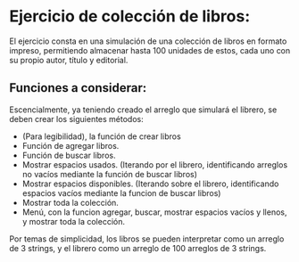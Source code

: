 # Ejercicio de colección de libros: 

El ejercicio consta en una simulación de una colección de libros en formato impreso, permitiendo almacenar hasta 100 unidades de estos, cada uno con su propio autor, título y editorial.

## Funciones a considerar:
Escencialmente, ya teniendo creado el arreglo que simulará el librero, se deben crear los siguientes métodos:
- (Para legibilidad), la función de crear libros
- Función de agregar libros.
- Función de buscar libros. 
- Mostrar espacios usados. (Iterando por el librero, identificando arreglos no vacíos mediante la función de buscar libros)
- Mostrar espacios disponibles. (Iterando sobre el librero, identificando espacios vacíos mediante la funcion de buscar libros)
- Mostrar toda la colección.
- Menú, con la funcion agregar, buscar, mostrar espacios vacíos y llenos, y mostrar toda la colección.

Por temas de simplicidad, los libros se pueden interpretar como un arreglo de 3 strings, y el librero como un arreglo de 100 arreglos de 3 strings.
